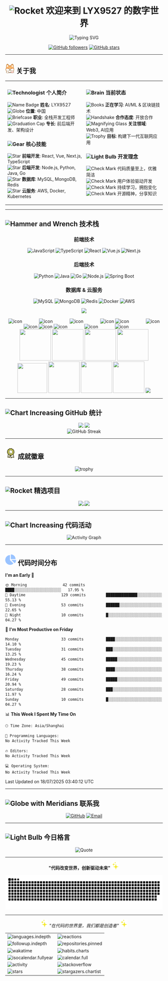 <div align="center">

# <img src="https://cdn.jsdelivr.net/gh/Tarikul-Islam-Anik/Animated-Fluent-Emojis/Emojis/Travel%20and%20places/Rocket.png" alt="Rocket" width="35" height="35" /> 欢迎来到 LYX9527 的数字世界

<img src="https://readme-typing-svg.herokuapp.com?font=Fira+Code&pause=1000&color=00D9FF&center=true&vCenter=true&width=435&lines=全栈开发工程师;代码艺术家;技术创新者;终身学习者" alt="Typing SVG" />

[![GitHub followers](https://img.shields.io/github/followers/LYX9527?label=Followers&style=social)](https://github.com/LYX9527)
[![GitHub stars](https://img.shields.io/github/stars/LYX9527?label=Stars&style=social)](https://github.com/LYX9527)

</div>

---

## <img src="/assets/svg/dog.svg" alt="Bullseye" width="30" height="30" /> 关于我

<div align="center">

<table>
<tr>
<td valign="top" width="50%">

### <img src="https://cdn.jsdelivr.net/gh/Tarikul-Islam-Anik/Animated-Fluent-Emojis/Emojis/People/Technologist.png" alt="Technologist" width="30" height="30" /> 个人简介

<img src="https://cdn.jsdelivr.net/gh/Tarikul-Islam-Anik/Animated-Fluent-Emojis/Emojis/Objects/Name%20Badge.png" alt="Name Badge" width="20" height="20" /> **姓名**: LYX9527
<br/>
<img src="https://cdn.jsdelivr.net/gh/Tarikul-Islam-Anik/Animated-Fluent-Emojis/Emojis/Travel%20and%20places/Globe%20Showing%20Asia-Australia.png" alt="Globe" width="20" height="20" /> **位置**: 中国  
<img src="https://cdn.jsdelivr.net/gh/Tarikul-Islam-Anik/Animated-Fluent-Emojis/Emojis/Objects/Briefcase.png" alt="Briefcase" width="20" height="20" /> **职业**: 全栈开发工程师  
<img src="https://cdn.jsdelivr.net/gh/Tarikul-Islam-Anik/Animated-Fluent-Emojis/Emojis/Objects/Graduation%20Cap.png" alt="Graduation Cap" width="20" height="20" /> **专长**: 前后端开发、架构设计

### <img src="https://cdn.jsdelivr.net/gh/Tarikul-Islam-Anik/Animated-Fluent-Emojis/Emojis/Objects/Gear.png" alt="Gear" width="30" height="30" /> 核心技能

<img src="https://cdn.jsdelivr.net/gh/Tarikul-Islam-Anik/Animated-Fluent-Emojis/Emojis/Travel%20and%20places/Star.png" alt="Star" width="15" height="15" /> **前端开发**: React, Vue, Next.js, TypeScript  
<img src="https://cdn.jsdelivr.net/gh/Tarikul-Islam-Anik/Animated-Fluent-Emojis/Emojis/Travel%20and%20places/Star.png" alt="Star" width="15" height="15" /> **后端开发**: Node.js, Python, Java, Go  
<img src="https://cdn.jsdelivr.net/gh/Tarikul-Islam-Anik/Animated-Fluent-Emojis/Emojis/Travel%20and%20places/Star.png" alt="Star" width="15" height="15" /> **数据库**: MySQL, MongoDB, Redis  
<img src="https://cdn.jsdelivr.net/gh/Tarikul-Islam-Anik/Animated-Fluent-Emojis/Emojis/Travel%20and%20places/Star.png" alt="Star" width="15" height="15" /> **云服务**: AWS, Docker, Kubernetes

</td>
<td valign="top" width="50%">

### <img src="https://cdn.jsdelivr.net/gh/Tarikul-Islam-Anik/Animated-Fluent-Emojis/Emojis/Objects/Brain.png" alt="Brain" width="30" height="30" /> 当前状态

<img src="https://cdn.jsdelivr.net/gh/Tarikul-Islam-Anik/Animated-Fluent-Emojis/Emojis/Objects/Books.png" alt="Books" width="20" height="20" /> **正在学习**: AI/ML & 区块链技术  
<img src="https://cdn.jsdelivr.net/gh/Tarikul-Islam-Anik/Animated-Fluent-Emojis/Emojis/Objects/Handshake.png" alt="Handshake" width="20" height="20" /> **合作态度**: 开放合作  
<img src="https://cdn.jsdelivr.net/gh/Tarikul-Islam-Anik/Animated-Fluent-Emojis/Emojis/Objects/Magnifying%20Glass%20Tilted%20Right.png" alt="Magnifying Glass" width="20" height="20" /> **关注领域**: Web3, AI应用  
<img src="https://cdn.jsdelivr.net/gh/Tarikul-Islam-Anik/Animated-Fluent-Emojis/Emojis/Objects/Trophy.png" alt="Trophy" width="20" height="20" /> **目标**: 构建下一代互联网应用

### <img src="https://cdn.jsdelivr.net/gh/Tarikul-Islam-Anik/Animated-Fluent-Emojis/Emojis/Objects/Light%20Bulb.png" alt="Light Bulb" width="30" height="30" /> 开发理念

<img src="https://cdn.jsdelivr.net/gh/Tarikul-Islam-Anik/Animated-Fluent-Emojis/Emojis/Objects/Check%20Mark.png" alt="Check Mark" width="15" height="15" /> 代码质量至上，优雅简洁  
<img src="https://cdn.jsdelivr.net/gh/Tarikul-Islam-Anik/Animated-Fluent-Emojis/Emojis/Objects/Check%20Mark.png" alt="Check Mark" width="15" height="15" /> 用户体验驱动开发  
<img src="https://cdn.jsdelivr.net/gh/Tarikul-Islam-Anik/Animated-Fluent-Emojis/Emojis/Objects/Check%20Mark.png" alt="Check Mark" width="15" height="15" /> 持续学习，拥抱变化  
<img src="https://cdn.jsdelivr.net/gh/Tarikul-Islam-Anik/Animated-Fluent-Emojis/Emojis/Objects/Check%20Mark.png" alt="Check Mark" width="15" height="15" /> 开源精神，分享知识

</td>
</tr>
</table>

</div>


---

## <img src="https://cdn.jsdelivr.net/gh/Tarikul-Islam-Anik/Animated-Fluent-Emojis/Emojis/Objects/Hammer%20and%20Wrench.png" alt="Hammer and Wrench" width="35" height="35" /> 技术栈

<div align="center">

### 前端技术
![JavaScript](https://img.shields.io/badge/JavaScript-F7DF1E?style=for-the-badge&logo=javascript&logoColor=black)
![TypeScript](https://img.shields.io/badge/TypeScript-007ACC?style=for-the-badge&logo=typescript&logoColor=white)
![React](https://img.shields.io/badge/React-20232A?style=for-the-badge&logo=react&logoColor=61DAFB)
![Vue.js](https://img.shields.io/badge/Vue.js-35495E?style=for-the-badge&logo=vue.js&logoColor=4FC08D)
![Next.js](https://img.shields.io/badge/Next.js-000000?style=for-the-badge&logo=next.js&logoColor=white)

### 后端技术
![Python](https://img.shields.io/badge/Python-3776AB?style=for-the-badge&logo=python&logoColor=white)
![Java](https://img.shields.io/badge/Java-ED8B00?style=for-the-badge&logo=java&logoColor=white)
![Go](https://img.shields.io/badge/Go-00ADD8?style=for-the-badge&logo=go&logoColor=white)
![Node.js](https://img.shields.io/badge/Node.js-43853D?style=for-the-badge&logo=node.js&logoColor=white)
![Spring Boot](https://img.shields.io/badge/Spring_Boot-6DB33F?style=for-the-badge&logo=spring-boot&logoColor=white)

### 数据库 & 云服务
![MySQL](https://img.shields.io/badge/MySQL-00000F?style=for-the-badge&logo=mysql&logoColor=white)
![MongoDB](https://img.shields.io/badge/MongoDB-4EA94B?style=for-the-badge&logo=mongodb&logoColor=white)
![Redis](https://img.shields.io/badge/Redis-DC382D?style=for-the-badge&logo=redis&logoColor=white)
![Docker](https://img.shields.io/badge/Docker-2496ED?style=for-the-badge&logo=docker&logoColor=white)
![AWS](https://img.shields.io/badge/AWS-232F3E?style=for-the-badge&logo=amazon-aws&logoColor=white)
<!-- programming tool icon 编程工具图标 -->
<img src="https://skillicons.dev/icons?i=ps,ai,pr,c,cpp,cs,ts,discord,twitter,mongodb,instagram,idea,git" /><br>

<!-- svg -->
<img src="https://techstack-generator.vercel.app/kubernetes-icon.svg" alt="icon" width="65" style="width: 65px; height: 65px; margin-right: 50px; margin-bottom: 0px;" />
<img src="https://techstack-generator.vercel.app/js-icon.svg" alt="icon" width="65" style="width: 65px; height: 65px; margin-right: 50px; margin-bottom: 0px;" />
<img src="https://techstack-generator.vercel.app/mysql-icon.svg" alt="icon" width="65" style="width: 65px; height: 65px; margin-right: 50px; margin-bottom: 0px;" />
<img src="https://techstack-generator.vercel.app/webpack-icon.svg" alt="icon" width="65" style="width: 65px; height: 65px; margin-right: 0px; margin-bottom: 0px;" />
<img src="https://techstack-generator.vercel.app/docker-icon.svg" alt="icon" width="65" style="width: 65px; height: 65px; margin-right: 50px; margin-bottom: 0px;" /> 
<img src="https://techstack-generator.vercel.app/redux-icon.svg" alt="icon" width="65" style="width: 65px; height: 65px; margin-right: 0px; margin-bottom: 0px;" />
<img src="https://techstack-generator.vercel.app/java-icon.svg" alt="icon" width="65" style="width: 65px; height: 65px; margin-right: 0px; margin-bottom: 0px;" />
<img src="https://techstack-generator.vercel.app/eslint-icon.svg" alt="icon" width="65" style="width: 65px; height: 65px; margin-right: 0px; margin-bottom: 0px;" />
<img src="https://techstack-generator.vercel.app/aws-icon.svg" alt="icon" width="65" style="width: 65px; height: 65px; margin-right: 50px; margin-bottom: 0px;" />
<img src="https://techstack-generator.vercel.app/ts-icon.svg" alt="icon" width="65" style="width: 65px; height: 65px; margin-right: 50px; margin-bottom: 0px;" />
<img src="https://techstack-generator.vercel.app/nginx-icon.svg" alt="icon" width="65" style="width: 65px; height: 65px; margin-right: 50px; margin-bottom: 0px;" /><br>

<!-- gif -->
<img height="100" width="100" src="https://cdn.jsdelivr.net/gh/LYX9527/LYX9527/assets/images/html.webp">
<img height="100" width="100" src="https://cdn.jsdelivr.net/gh/LYX9527/LYX9527/assets/images/cssgif.webp">
<img height="100" width="100" src="https://cdn.jsdelivr.net/gh/LYX9527/LYX9527/assets/images/vscode.webp">
<img height="100" width="100" src="https://cdn.jsdelivr.net/gh/LYX9527/LYX9527/assets/images/react.webp">
<img height="95" width="95" src="https://cdn.jsdelivr.net/gh/LYX9527/LYX9527/assets/images/vue.webp">
<img height="100" width="100" src="https://cdn.jsdelivr.net/gh/LYX9527/LYX9527/assets/images/python.webp">
<img height="100" width="100" src="https://cdn.jsdelivr.net/gh/LYX9527/LYX9527/assets/images/js.webp">
<img height="100" width="100" src="https://cdn.jsdelivr.net/gh/LYX9527/LYX9527/assets/images/github.webp">

<!-- profile-3d-contrib 3D 贡献图-->
<picture>
  <source media="(prefers-color-scheme: dark)" srcset="https://cdn.jsdelivr.net/gh/LYX9527/LYX9527/profile-3d-contrib/profile-night-rainbow.svg" />
  <source media="(prefers-color-scheme: light)" srcset="https://cdn.jsdelivr.net/gh/LYX9527/LYX9527/profile-3d-contrib/profile-gitblock.svg" />
  <img src="https://cdn.jsdelivr.net/gh/LYX9527/LYX9527/profile-3d-contrib/profile-night-rainbow.svg" />
</picture>

</div>

---

## <img src="https://cdn.jsdelivr.net/gh/Tarikul-Islam-Anik/Animated-Fluent-Emojis/Emojis/Objects/Chart%20Increasing.png" alt="Chart Increasing" width="35" height="35" /> GitHub 统计

<div align="center">

<picture>
  <source media="(prefers-color-scheme: dark)" srcset="https://github-readme-stats.vercel.app/api?username=LYX9527&show_icons=true&theme=tokyonight&include_all_commits=true&count_private=true" />
  <source media="(prefers-color-scheme: light)" srcset="https://github-readme-stats.vercel.app/api?username=LYX9527&show_icons=true&theme=default&include_all_commits=true&count_private=true" />
  <img height="180em" src="https://github-readme-stats.vercel.app/api?username=LYX9527&show_icons=true&theme=tokyonight&include_all_commits=true&count_private=true" />
</picture>
<picture>
  <source media="(prefers-color-scheme: dark)" srcset="https://github-readme-stats.vercel.app/api/top-langs/?username=LYX9527&layout=compact&langs_count=7&theme=tokyonight" />
  <source media="(prefers-color-scheme: light)" srcset="https://github-readme-stats.vercel.app/api/top-langs/?username=LYX9527&layout=compact&langs_count=7&theme=default" />
  <img height="180em" src="https://github-readme-stats.vercel.app/api/top-langs/?username=LYX9527&layout=compact&langs_count=7&theme=tokyonight" />
</picture>

</div>

<div align="center">
  
<picture>
  <source media="(prefers-color-scheme: dark)" srcset="https://streak-stats.demolab.com/?user=LYX9527&theme=tokyonight" />
  <source media="(prefers-color-scheme: light)" srcset="https://streak-stats.demolab.com/?user=LYX9527&theme=default" />
  <img src="https://streak-stats.demolab.com/?user=LYX9527&theme=tokyonight" alt="GitHub Streak" />
</picture>

</div>

---

## <img src="/assets/svg/badge.svg" alt="Trophy" width="35" height="35" /> 成就徽章

<div align="center">

<picture>
  <source media="(prefers-color-scheme: dark)" srcset="https://github-profile-trophy.vercel.app/?username=LYX9527&theme=tokyonight&column=9" />
  <source media="(prefers-color-scheme: light)" srcset="https://github-profile-trophy.vercel.app/?username=LYX9527&theme=flat&column=9" />
  <img src="https://github-profile-trophy.vercel.app/?username=LYX9527&theme=tokyonight&column=9" alt="trophy" />
</picture>

</div>

---

## <img src="https://cdn.jsdelivr.net/gh/Tarikul-Islam-Anik/Animated-Fluent-Emojis/Emojis/Travel%20and%20places/Rocket.png" alt="Rocket" width="35" height="35" /> 精选项目

<div align="center">

<a href="https://github.com/LYX9527/develop-tools">
  <picture>
    <source media="(prefers-color-scheme: dark)" srcset="https://github-readme-stats.vercel.app/api/pin/?username=LYX9527&repo=develop-tools&theme=tokyonight" />
    <source media="(prefers-color-scheme: light)" srcset="https://github-readme-stats.vercel.app/api/pin/?username=LYX9527&repo=develop-tools&theme=default" />
    <img align="center" src="https://github-readme-stats.vercel.app/api/pin/?username=LYX9527&repo=develop-tools&theme=tokyonight" />
  </picture>
</a>
<a href="https://github.com/LYX9527/yltf-blog">
  <picture>
    <source media="(prefers-color-scheme: dark)" srcset="https://github-readme-stats.vercel.app/api/pin/?username=LYX9527&repo=yltf-blog&theme=tokyonight" />
    <source media="(prefers-color-scheme: light)" srcset="https://github-readme-stats.vercel.app/api/pin/?username=LYX9527&repo=yltf-blog&theme=default" />
    <img align="center" src="https://github-readme-stats.vercel.app/api/pin/?username=LYX9527&repo=yltf-blog&theme=tokyonight" />
  </picture>
</a>

</div>

---

## <img src="https://cdn.jsdelivr.net/gh/Tarikul-Islam-Anik/Animated-Fluent-Emojis/Emojis/Objects/Chart%20Increasing.png" alt="Chart Increasing" width="35" height="35" /> 代码活动

<div align="center">

<picture>
  <source media="(prefers-color-scheme: dark)" srcset="https://github-readme-activity-graph.vercel.app/graph?username=LYX9527&theme=tokyo-night" />
  <source media="(prefers-color-scheme: light)" srcset="https://github-readme-activity-graph.vercel.app/graph?username=LYX9527&theme=minimal" />
  <img src="https://github-readme-activity-graph.vercel.app/graph?username=LYX9527&theme=tokyo-night" alt="Activity Graph" />
</picture>

</div>

---

## <img src="/assets/svg/time.svg" alt="Artist Palette" width="35" height="35" /> 代码时间分布

<!--START_SECTION:waka-->
**I'm an Early 🐤** 

```text
🌞 Morning                42 commits          ████░░░░░░░░░░░░░░░░░░░░░   17.95 % 
🌆 Daytime                129 commits         ██████████████░░░░░░░░░░░   55.13 % 
🌃 Evening                53 commits          ██████░░░░░░░░░░░░░░░░░░░   22.65 % 
🌙 Night                  10 commits          █░░░░░░░░░░░░░░░░░░░░░░░░   04.27 % 
```
📅 **I'm Most Productive on Friday** 

```text
Monday                   33 commits          ████░░░░░░░░░░░░░░░░░░░░░   14.10 % 
Tuesday                  31 commits          ███░░░░░░░░░░░░░░░░░░░░░░   13.25 % 
Wednesday                45 commits          █████░░░░░░░░░░░░░░░░░░░░   19.23 % 
Thursday                 38 commits          ████░░░░░░░░░░░░░░░░░░░░░   16.24 % 
Friday                   49 commits          █████░░░░░░░░░░░░░░░░░░░░   20.94 % 
Saturday                 28 commits          ███░░░░░░░░░░░░░░░░░░░░░░   11.97 % 
Sunday                   10 commits          █░░░░░░░░░░░░░░░░░░░░░░░░   04.27 % 
```


📊 **This Week I Spent My Time On** 

```text
🕑︎ Time Zone: Asia/Shanghai

💬 Programming Languages: 
No Activity Tracked This Week

🔥 Editors: 
No Activity Tracked This Week

💻 Operating System: 
No Activity Tracked This Week
```


 Last Updated on 18/07/2025 03:40:12 UTC
<!--END_SECTION:waka-->

---

## <img src="https://cdn.jsdelivr.net/gh/Tarikul-Islam-Anik/Animated-Fluent-Emojis/Emojis/Travel%20and%20places/Globe%20with%20Meridians.png" alt="Globe with Meridians" width="35" height="35" /> 联系我

<div align="center">

[![GitHub](https://img.shields.io/badge/GitHub-100000?style=for-the-badge&logo=github&logoColor=white)](https://github.com/LYX9527)
[![Email](https://img.shields.io/badge/Email-D14836?style=for-the-badge&logo=gmail&logoColor=white)](mailto:your.email@example.com)

</div>

---

## <img src="https://cdn.jsdelivr.net/gh/Tarikul-Islam-Anik/Animated-Fluent-Emojis/Emojis/Objects/Light%20Bulb.png" alt="Light Bulb" width="35" height="35" /> 今日格言

<div align="center">

<picture>
  <source media="(prefers-color-scheme: dark)" srcset="https://quotes-github-readme.vercel.app/api?type=horizontal&theme=tokyonight" />
  <source media="(prefers-color-scheme: light)" srcset="https://quotes-github-readme.vercel.app/api?type=horizontal&theme=light" />
  <img src="https://quotes-github-readme.vercel.app/api?type=horizontal&theme=tokyonight" alt="Quote" />
</picture>

</div>

---
<div align="center">


**"代码改变世界，创新驱动未来"** <img src="/assets/svg/sparkles.svg" alt="Sparkles" width="25" height="25" />

<img src="https://raw.githubusercontent.com/platane/platane/output/github-contribution-grid-snake.svg" alt="Snake animation" />

</div>

---

<div align="center">

*<img src="/assets/svg/sparkles.svg" alt="Sparkles" width="25" height="25" /> "在代码的世界里，我们都是创造者" <img src="/assets/svg/sparkles.svg" alt="Sparkles" width="25" height="25" />*

</div>
<table>
  <tr>
    <td><img src="https://cdn.jsdelivr.net/gh/LYX9527/LYX9527/github-metrics/languages.indepth.svg" alt="languages.indepth" /></td>
    <td><img src="https://cdn.jsdelivr.net/gh/LYX9527/LYX9527/github-metrics/reactions.svg" alt="reactions" /></td>
  </tr>
  <tr>
    <td><img src="https://cdn.jsdelivr.net/gh/LYX9527/LYX9527/github-metrics/followup.indepth.svg" alt="followup.indepth" /></td>
    <td><img src="https://cdn.jsdelivr.net/gh/LYX9527/LYX9527/github-metrics/repositories.pinned.svg" alt="repositories.pinned" /></td>
  </tr>
  <tr>
    <td><img src="https://cdn.jsdelivr.net/gh/LYX9527/LYX9527/github-metrics/wakatime.svg" alt="wakatime" /></td>
    <td><img src="https://cdn.jsdelivr.net/gh/LYX9527/LYX9527/github-metrics/habits.charts.svg" alt="habits.charts" /></td>
  </tr>
  <tr>
    <td><img src="https://cdn.jsdelivr.net/gh/LYX9527/LYX9527/github-metrics/isocalendar.fullyear.svg" alt="isocalendar.fullyear" /></td>
    <td><img src="https://cdn.jsdelivr.net/gh/LYX9527/LYX9527/github-metrics/calendar.full.svg" alt="calendar.full" /></td>
  </tr>
  <tr>
    <td><img src="https://cdn.jsdelivr.net/gh/LYX9527/LYX9527/github-metrics/activity.svg" alt="activity" /></td>
    <td><img src="https://cdn.jsdelivr.net/gh/LYX9527/LYX9527/github-metrics/stackoverflow.svg" alt="stackoverflow" /></td>
  </tr>
  <tr>
    <td><img src="https://cdn.jsdelivr.net/gh/LYX9527/LYX9527/github-metrics/stars.svg" alt="stars" /></td>
    <td><img src="https://cdn.jsdelivr.net/gh/LYX9527/LYX9527/github-metrics/stargazers.chartist.svg" alt="stargazers.chartist" /></td>
  </tr>
</table>
